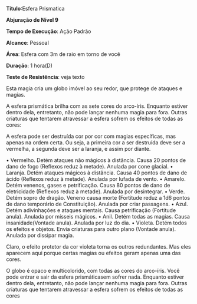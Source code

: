 **Titulo**:Esfera Prismatica

**Abjuração de Nível 9**

**Tempo de Execução**: Ação Padrão

**Alcance**: Pessoal

**Área**: Esfera com 3m de raio em torno de você

**Duração**: 1 hora(D)

**Teste de Resistência**: veja texto

Esta magia cria um globo imóvel ao seu redor, que protege de ataques e magias. 

A esfera prismática brilha com as sete cores do arco-íris. Enquanto estiver  dentro dela, entretanto, não pode lançar nenhuma magia para fora. Outras criaturas que tentarem atravessar a esfera sofrem os efeitos de todas as cores:
 
A esfera pode ser destruída cor por cor com magias específicas, mas apenas na  ordem certa. Ou seja, a primeira cor a ser destruída deve ser a vermelha, a segunda deve ser a laranja, e assim por diante.

• Vermelho. Detém ataques não mágicos à distância. Causa 20 pontos de dano de fogo (Reflexos reduz à metade). Anulada por cone glacial.
• Laranja. Detém ataques mágicos à distância. Causa 40 pontos de dano de ácido (Reflexos reduz à metade). Anulada por lufada de vento.
• Amarelo. Detém venenos, gases e petrificação. Causa 80 pontos de dano de eletricidade (Reflexos reduz à metade). Anulada por desintegrar.
• Verde. Detém sopro de dragão. Veneno causa morte (Fortitude reduz a 1d6 pontos de dano temporário de Constituição). Anulada por criar passagens.
• Azul. Detém adivinhações e ataques mentais. Causa petrificação  (Fortitude anula). Anulada por mísseis mágicos.
• Anil. Detém todas as magias. Causa insanidade(Vontade anula). Anulada por luz do dia.
• Violeta. Detém todos os efeitos e objetos. Envia criaturas para outro plano (Vontade anula). Anulada por dissipar magia.

Claro, o efeito protetor da cor violeta torna os outros redundantes. Mas eles aparecem aqui porque certas magias ou efeitos geram apenas uma das cores.

O globo é opaco e multicolorido, com todas as cores do arco-íris. Você pode entrar e sair da esfera prismáticasem sofrer nada. Enquanto estiver  dentro dela, entretanto, não pode lançar nenhuma magia para fora. Outras criaturas que tentarem atravessar a esfera sofrem os efeitos de todas as cores